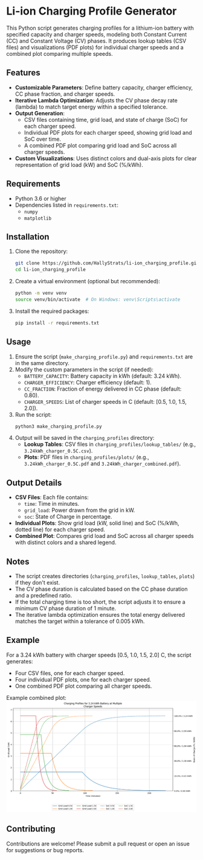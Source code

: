 # Li-ion Charging Profile Generator

This Python script generates charging profiles for a lithium-ion battery with specified capacity and charger speeds, modeling both Constant Current (CC) and Constant Voltage (CV) phases. It produces lookup tables (CSV files) and visualizations (PDF plots) for individual charger speeds and a combined plot comparing multiple speeds.

## Features
- **Customizable Parameters**: Define battery capacity, charger efficiency, CC phase fraction, and charger speeds.
- **Iterative Lambda Optimization**: Adjusts the CV phase decay rate (lambda) to match target energy within a specified tolerance.
- **Output Generation**:
  - CSV files containing time, grid load, and state of charge (SoC) for each charger speed.
  - Individual PDF plots for each charger speed, showing grid load and SoC over time.
  - A combined PDF plot comparing grid load and SoC across all charger speeds.
- **Custom Visualizations**: Uses distinct colors and dual-axis plots for clear representation of grid load (kW) and SoC (%/kWh).

## Requirements
- Python 3.6 or higher
- Dependencies listed in `requirements.txt`:
  - `numpy`
  - `matplotlib`

## Installation
1. Clone the repository:
   ```bash
   git clone https://github.com/HallyStrats/li-ion_charging_profile.git
   cd li-ion_charging_profile
   ```
2. Create a virtual environment (optional but recommended):
   ```bash
   python -m venv venv
   source venv/bin/activate  # On Windows: venv\Scripts\activate
   ```
3. Install the required packages:
   ```bash
   pip install -r requirements.txt
   ```

## Usage
1. Ensure the script (`make_charging_profile.py`) and `requirements.txt` are in the same directory.
2. Modify the custom parameters in the script (if needed):
   - `BATTERY_CAPACITY`: Battery capacity in kWh (default: 3.24 kWh).
   - `CHARGER_EFFICIENCY`: Charger efficiency (default: 1).
   - `CC_FRACTION`: Fraction of energy delivered in CC phase (default: 0.80).
   - `CHARGER_SPEEDS`: List of charger speeds in C (default: [0.5, 1.0, 1.5, 2.0]).
3. Run the script:
   ```bash
   python3 make_charging_profile.py
   ```
4. Output will be saved in the `charging_profiles` directory:
   - **Lookup Tables**: CSV files in `charging_profiles/lookup_tables/` (e.g., `3.24kWh_charger_0.5C.csv`).
   - **Plots**: PDF files in `charging_profiles/plots/` (e.g., `3.24kWh_charger_0.5C.pdf` and `3.24kWh_charger_combined.pdf`).

## Output Details
- **CSV Files**: Each file contains:
  - `time`: Time in minutes.
  - `grid_load`: Power drawn from the grid in kW.
  - `soc`: State of Charge in percentage.
- **Individual Plots**: Show grid load (kW, solid line) and SoC (%/kWh, dotted line) for each charger speed.
- **Combined Plot**: Compares grid load and SoC across all charger speeds with distinct colors and a shared legend.

## Notes
- The script creates directories (`charging_profiles`, `lookup_tables`, `plots`) if they don't exist.
- The CV phase duration is calculated based on the CC phase duration and a predefined ratio.
- If the total charging time is too short, the script adjusts it to ensure a minimum CV phase duration of 1 minute.
- The iterative lambda optimization ensures the total energy delivered matches the target within a tolerance of 0.005 kWh.

## Example
For a 3.24 kWh battery with charger speeds [0.5, 1.0, 1.5, 2.0] C, the script generates:
- Four CSV files, one for each charger speed.
- Four individual PDF plots, one for each charger speed.
- One combined PDF plot comparing all charger speeds.

Example combined plot:
![Example Combined Plot](example_plot.png)

## Contributing
Contributions are welcome! Please submit a pull request or open an issue for suggestions or bug reports.